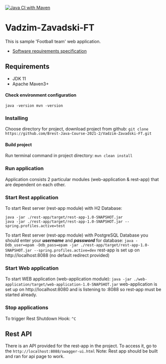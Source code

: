 [![Java CI with Maven](https://github.com/Brest-Java-Course-2021-2/Vadzim-Zavadski-FT/actions/workflows/maven.yml/badge.svg?branch=main)](https://github.com/Brest-Java-Course-2021-2/Vadzim-Zavadski-FT/actions/workflows/maven.yml)

# Vadzim-Zavadski-FT

This is sample 'Football team' web application.
- [Software requirements specification](specification/specification.md)

## Requirements
* JDK 11
* Apache Maven3+

#### Check environment configuration
``
    java -version
    mvn -version
``
### Installing
Choose directory for project, download project from github:
``
git clone https://github.com/Brest-Java-Course-2021-2/Vadzim-Zavadski-FT.git
``
#### Build project
Run terminal command in project directory:
``
mvn clean install
``
### Run application
Application consists 2 particular modules (web-application & rest-app) that are dependent on each other.
### Start Rest application
To start Rest server (rest-app module) with H2 Database:
```
java -jar ./rest-app/target/rest-app-1.0-SNAPSHOT.jar
java -jar ./rest-app/target/rest-app-1.0-SNAPSHOT.jar --spring.profiles.active=test
```
To start Rest server (rest-app module) with PostgreSQL Database you should enter your ***username*** and ***password*** for database:
``
java -Ddb_user=epam -Ddb_pass=epam -jar ./rest-app/target/rest-app-1.0-SNAPSHOT.jar --spring.profiles.active=dev
``
rest-app is set up on http://localhost:8088 (no default redirect provided)
### Start Web application
To start WEB application (web-application module):
``
java -jar ./web-application/target/web-application-1.0-SNAPSHOT.jar
``
web-application is set up on http://localhost:8080 and is listening to :8088 so rest-app must be started already.
### Stop applications
To trigger Rest Shutdown Hook:
``
^C
``
## Rest API
There is an API provided for the rest-app in the project. To access it, go to the
``
http://localhost:8088/swagger-ui.html
``
Note: Rest app should be built and ran for api page to work.
